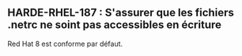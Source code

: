 ## HARDE-RHEL-187 : S'assurer que les fichiers .netrc ne soint pas accessibles en écriture

Red Hat 8 est conforme par défaut.

